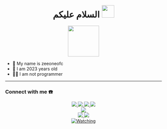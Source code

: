 <h1 align="center">السلام عليكم <img src="https://user-images.githubusercontent.com/1303154/88677602-1635ba80-d120-11ea-84d8-d263ba5fc3c0.gif" width="40px" alt=""><br></h1>
<p align="center">
  <img src="https://github.com/zeeoneofficial.png" height=100 />
</p>

<p align="center">

- 👤 My name is zeeoneofc
- 💌 I am 2023 years old 
- 👨‍💻 I am not programmer

</p>

------
### Connect with me ☎️
<p align="center">
  <a href="https://instagram.com/zeeoneofc"><img src="https://img.shields.io/badge/Instagram-E4405F?style=for-the-badge&logo=instagram&logoColor=white"/> 
  <a href="https://wa.me/62887435047326"><img src="https://img.shields.io/badge/WhatsApp-25D366?style=for-the-badge&logo=whatsapp&logoColor=white" />
  <a href="https://www.facebook.com/zeeoneofc"><img src="https://img.shields.io/badge/Facebook-%234267B2.svg?&style=for-the-badge&logo=facebook&logoColor=white" />
  <a href="https://t.me/zeeoneofc"><img src="https://img.shields.io/badge/Telegram-%230088cc.svg?&style=for-the-badge&logo=telegram&logoColor=white" /> <br>
  <a href="https://youtube.com/@chzeeoneofc"><img src="https://img.shields.io/badge/YouTube-Zeeone Ofc-ff0000?style=for-the-badge&logo=youtube&logoColor=ff0000&link=https://youtube.com/c/zeeoneofc" /><br>
  <a name=ZeeoneOfc&label=VIEWS&style=flat-square&color=orange" />
  <a href="https://github.com/zeeoneofc"><img src="https://img.shields.io/badge/-GitHub-black?style=flat-square&logo=github" /> 
  <a href="https://youtube.com/@zylenmods?si=9kYFUlIbHnxtsZ8r"><img src="https://img.shields.io/youtube/channel/subscribers/UCI3Y4qWtkZQlhBq5UQhhmew?style=social" /> <br>
  <a href="https://komarev.com/ghpvc/?username=zeeoneofficial&color=blue&style=flat-square&label=Profile+Views"><img title="Watching" src="https://komarev.com/ghpvc/?username=zeeoneofficial&color=green&style=flat-square&label=Profile+View"></a>
</p>
